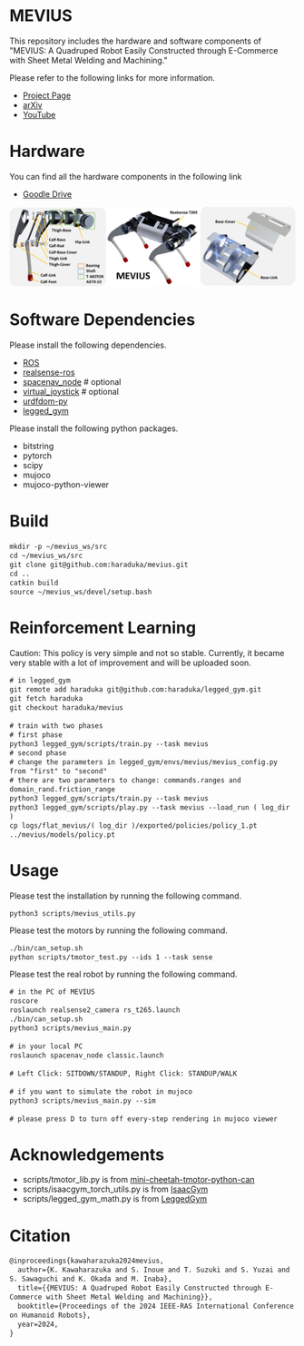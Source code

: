 # MEVIUS
This repository includes the hardware and software components of "MEVIUS: A Quadruped Robot Easily Constructed through E-Commerce with Sheet Metal Welding and Machining."

Please refer to the following links for more information.
- [Project Page](https://haraduka.github.io/mevius-hardware)
- [arXiv](https://arxiv.org/abs/2409.14721)
- [YouTube](https://www.youtube.com/watch?v=XXJ4EK3Y4zQ)

# Hardware

You can find all the hardware components in the following link
- [Goodle Drive](https://drive.google.com/drive/folders/18i6CWtUG8fkY0rCcbjN5WiUYItjIX0WM?usp=sharing)

![](./imgs/design.png)

# Software Dependencies
Please install the following dependencies.
- [ROS](https://www.ros.org/)
- [realsense-ros](https://github.com/IntelRealSense/realsense-ros/tree/ros1-legacy)
- [spacenav_node](https://wiki.ros.org/spacenav_node) # optional
- [virtual_joystick](https://github.com/aquahika/rqt_virtual_joystick) # optional
- [urdfdom-py](https://github.com/ros/urdf_parser_py)
- [legged_gym](https://github.com/leggedrobotics/legged_gym)

Please install the following python packages.
- bitstring
- pytorch
- scipy
- mujoco
- mujoco-python-viewer

# Build
```
mkdir -p ~/mevius_ws/src
cd ~/mevius_ws/src
git clone git@github.com:haraduka/mevius.git
cd ..
catkin build
source ~/mevius_ws/devel/setup.bash
```

# Reinforcement Learning
Caution: This policy is very simple and not so stable. Currently, it became very stable with a lot of improvement and will be uploaded soon.

```
# in legged_gym
git remote add haraduka git@github.com:haraduka/legged_gym.git
git fetch haraduka
git checkout haraduka/mevius

# train with two phases
# first phase
python3 legged_gym/scripts/train.py --task mevius
# second phase
# change the parameters in legged_gym/envs/mevius/mevius_config.py from "first" to "second"
# there are two parameters to change: commands.ranges and domain_rand.friction_range
python3 legged_gym/scripts/train.py --task mevius
python3 legged_gym/scripts/play.py --task mevius --load_run ( log_dir )
cp logs/flat_mevius/( log_dir )/exported/policies/policy_1.pt ../mevius/models/policy.pt

```

# Usage
Please test the installation by running the following command.
```
python3 scripts/mevius_utils.py
```
Please test the motors by running the following command.
```
./bin/can_setup.sh
python scripts/tmotor_test.py --ids 1 --task sense
```
Please test the real robot by running the following command.
```
# in the PC of MEVIUS
roscore
roslaunch realsense2_camera rs_t265.launch
./bin/can_setup.sh
python3 scripts/mevius_main.py

# in your local PC
roslaunch spacenav_node classic.launch

# Left Click: SITDOWN/STANDUP, Right Click: STANDUP/WALK

# if you want to simulate the robot in mujoco
python3 scripts/mevius_main.py --sim

# please press D to turn off every-step rendering in mujoco viewer
```

# Acknowledgements
- scripts/tmotor_lib.py is from [mini-cheetah-tmotor-python-can](https://github.com/dfki-ric-underactuated-lab/mini-cheetah-tmotor-python-can)
- scripts/isaacgym_torch_utils.py is from [IsaacGym](https://developer.nvidia.com/isaac-gym)
- scripts/legged_gym_math.py is from [LeggedGym](https://github.com/leggedrobotics/legged_gym)

# Citation
```
@inproceedings{kawaharazuka2024mevius,
  author={K. Kawaharazuka and S. Inoue and T. Suzuki and S. Yuzai and S. Sawaguchi and K. Okada and M. Inaba},
  title={{MEVIUS: A Quadruped Robot Easily Constructed through E-Commerce with Sheet Metal Welding and Machining}},
  booktitle={Proceedings of the 2024 IEEE-RAS International Conference on Humanoid Robots},
  year=2024,
}
```

